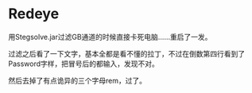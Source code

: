 # Redeye

用Stegsolve.jar过滤GB通道的时候直接卡死电脑……重启了一发。

过滤之后看了一下文字，基本全都是看不懂的拉丁，不过在倒数第四行看到了Password字样，把冒号后的都输入，发现不对。

然后去掉了有点诡异的三个字母rem，过了。

